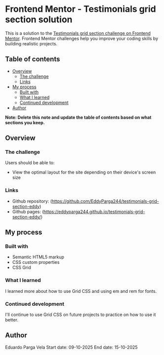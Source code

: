 # Frontend Mentor - Testimonials grid section solution

This is a solution to the [Testimonials grid section challenge on Frontend Mentor](https://www.frontendmentor.io/challenges/testimonials-grid-section-Nnw6J7Un7). Frontend Mentor challenges help you improve your coding skills by building realistic projects. 

## Table of contents

- [Overview](#overview)
  - [The challenge](#the-challenge)
  - [Links](#links)
- [My process](#my-process)
  - [Built with](#built-with)
  - [What I learned](#what-i-learned)
  - [Continued development](#continued-development)
- [Author](#author)

**Note: Delete this note and update the table of contents based on what sections you keep.**

## Overview

### The challenge

Users should be able to:

- View the optimal layout for the site depending on their device's screen size

### Links

- Github repository: (https://github.com/EddyParga244/testimonials-grid-section-eddy)
- Github pages: (https://eddyparga244.github.io/testimonials-grid-section-eddy/)

## My process

### Built with

- Semantic HTML5 markup
- CSS custom properties
- CSS Grid

### What I learned

I learned more about how to use Grid CSS and using em and rem for fonts.

### Continued development

I'll continue to use Grid CSS on future projects to practice on how to use it better.

## Author
Eduardo Parga Vela
Start date: 09-10-2025
End date: 15-10-2025
